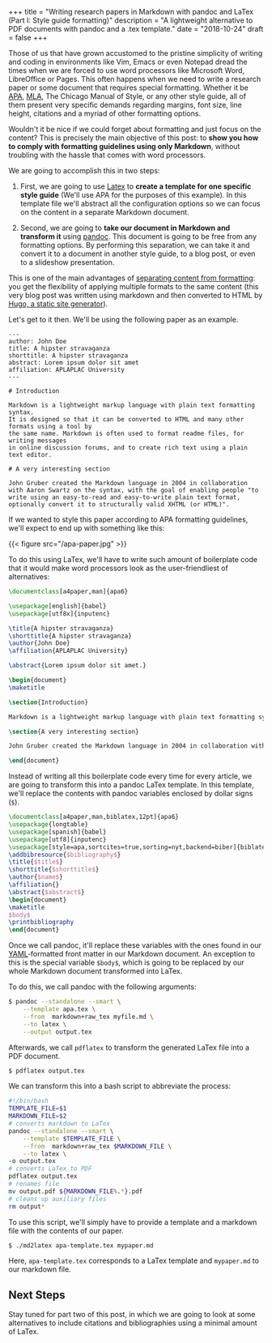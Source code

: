 +++
title = "Writing research papers in Markdown with pandoc and LaTex (Part I: Style guide formatting)"
description = "A lightweight alternative to PDF documents with pandoc and a .tex template."
date = "2018-10-24"
draft = false
+++

Those of us that have grown accustomed to the pristine simplicity of writing and coding in environments like Vim, Emacs or even Notepad dread the times when we are forced to use word processors like Microsoft Word, LibreOffice or Pages. This often happens when we need to write a research paper or some document that requires special formatting. Whether it be [APA][wiki-apa], [MLA][wiki-mla], The Chicago Manual of Style, or any other style guide, all of them present very specific demands regarding margins, font size, line height, citations and a myriad of other formatting options.

Wouldn't it be nice if we could forget about formatting and just focus on the content? This is precisely the main objective of this post: to **show you how to comply with formatting guidelines using only Markdown**, without troubling with the hassle that comes with word processors.

We are going to accomplish this in two steps: 

1. First, we are going to use [Latex][wiki-latex] to **create a template for one specific style guide** (We'll use APA for the purposes of this example). In this template file we'll abstract all the configuration options so we can focus on the content in a separate Markdown document. 

2. Second, we are going to **take our document in Markdown and transform it** using [pandoc][2]. This document is going to be free from any formatting options. By performing this separation, we can take it and convert it to a document in another style guide, to a blog post, or even to a slideshow presentation. 

This is one of the main advantages of [separating content from formatting][1]: you get the flexibility of applying multiple formats to the same content (this very blog post was written using markdown and then converted to HTML by [Hugo, a static site generator][4]).

Let's get to it then. We'll be using the following paper as an example. 

```highlight markdown 
---
author: John Doe
title: A hipster stravaganza
shorttitle: A hipster stravaganza
abstract: Lorem ipsum dolor sit amet 
affiliation: APLAPLAC University
---

# Introduction 

Markdown is a lightweight markup language with plain text formatting syntax. 
It is designed so that it can be converted to HTML and many other formats using a tool by 
the same name. Markdown is often used to format readme files, for writing messages 
in online discussion forums, and to create rich text using a plain text editor. 

# A very interesting section

John Gruber created the Markdown language in 2004 in collaboration with Aaron Swartz on the syntax, with the goal of enabling people "to write using an easy-to-read and easy-to-write plain text format, optionally convert it to structurally valid XHTML (or HTML)".

```

If we wanted to style this paper according to APA formatting guidelines, we'll expect to end up with something like this:

{{< figure src="/apa-paper.jpg" >}}

To do this using LaTex, we'll have to write such amount of boilerplate code that it would make word processors look as the user-friendliest of alternatives:

```latex
\documentclass[a4paper,man]{apa6}

\usepackage[english]{babel}
\usepackage[utf8x]{inputenc}

\title{A hipster stravaganza}
\shorttitle{A hipster stravaganza}
\author{John Doe}
\affiliation{APLAPLAC University}

\abstract{Lorem ipsum dolor sit amet.}

\begin{document}
\maketitle

\section{Introduction}

Markdown is a lightweight markup language with plain text formatting syntax. It is designed so that it can be converted to HTML and many other formats using a tool by the same name.[8] Markdown is often used to format readme files, for writing messages in online discussion forums, and to create rich text using a plain text editor. 

\section{A very interesting section}

John Gruber created the Markdown language in 2004 in collaboration with Aaron Swartz on the syntax, with the goal of enabling people "to write using an easy-to-read and easy-to-write plain text format, optionally convert it to structurally valid XHTML (or HTML)".

\end{document}
```

Instead of writing all this boilerplate code every time for every article, we are going to transform this into a pandoc LaTex template. In this template, we'll replace the contents with pandoc variables enclosed by dollar signs (`$`). 

```latex
\documentclass[a4paper,man,biblatex,12pt]{apa6}
\usepackage{longtable} 
\usepackage[spanish]{babel}
\usepackage[utf8]{inputenc}
\usepackage[style=apa,sortcites=true,sorting=nyt,backend=biber]{biblatex}
\addbibresource{$bibliography$}
\title{$title$}
\shorttitle{$shorttitle$}
\author{$name$}
\affiliation{}
\abstract{$abstract$}
\begin{document}
\maketitle
$body$
\printbibliography
\end{document}
```

Once we call pandoc, it'll replace these variables with the ones found in our [YAML][3]‑formatted front matter in our Markdown document. An exception to this is the special variable `$body$`, which is going to be replaced by our whole Markdown document transformed into LaTex. 

To do this, we call pandoc with the following arguments:

```bash
$ pandoc --standalone --smart \
	--template apa.tex \
	--from  markdown+raw_tex myfile.md \
	--to latex \
	--output output.tex 
```

Afterwards, we call `pdflatex` to transform the generated LaTex file into a PDF document.

```bash
$ pdflatex output.tex
```

We can transform this into a bash script to abbreviate the process:

```bash
#!/bin/bash
TEMPLATE_FILE=$1
MARKDOWN_FILE=$2
# converts markdown to LaTex
pandoc --standalone --smart \
	--template $TEMPLATE_FILE \
	--from  markdown+raw_tex $MARKDOWN_FILE \
	--to latex \
-o output.tex 
# converts LaTex to PDF
pdflatex output.tex 
# renames file
mv output.pdf ${MARKDOWN_FILE%.*}.pdf
# cleans up auxiliary files
rm output* 
```

To use this script, we'll simply have to provide a template and a markdown file with the contents of our paper.

```bash
$ ./md2latex apa-template.tex mypaper.md 
```

Here, `apa-template.tex` corresponds to a LaTex template and `mypaper.md` to our markdown file.

Next Steps
----------

Stay tuned for part two of this post, in which we are going to look at some alternatives to include citations and bibliographies using a minimal amount of LaTex. 

[1]: https://en.wikipedia.org/wiki/Separation_of_content_and_presentation
[2]: https://en.wikipedia.org/wiki/Pandoc
[3]: https://en.wikipedia.org/wiki/YAML
[4]: https://gohugo.io/
[apa]: /apa-paper.jpg "A research paper written following APA guidelines"
[wiki-latex]: https://en.wikipedia.org/wiki/LaTeX
[wiki-apa]: https://en.wikipedia.org/wiki/APA_style
[wiki-mla]: https://en.wikipedia.org/wiki/MLA_Style_Manual

